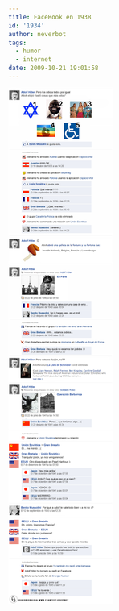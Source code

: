 ```yaml
---
title: FaceBook en 1938
id: '1934'
author: neverbot
tags:
  - humor
  - internet
date: 2009-10-21 19:01:58
---
```


![Facebook 1938](./facebook-en-1938/Facebook-1938.jpg "Facebook 1938")